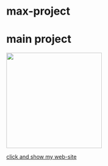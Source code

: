 # max-project
<h1> main project</h1><a href="https://classy-kringle-4f40e4.netlify.app/"><img src="img\imgg.png" height="250px"></a><p><a href="https://classy-kringle-4f40e4.netlify.app/">click and show my web-site</p>
